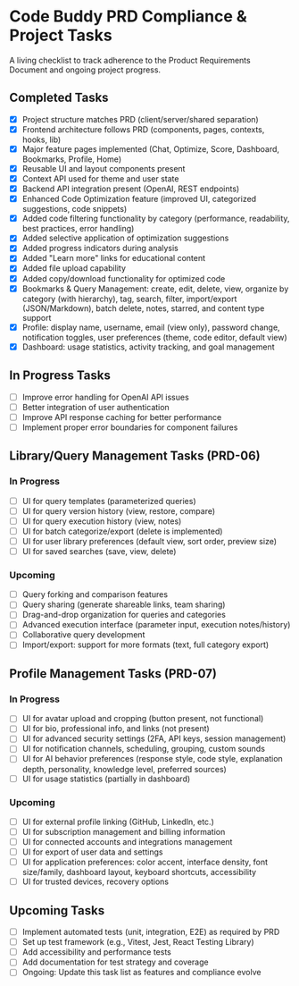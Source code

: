 # Code Buddy PRD Compliance & Project Tasks

A living checklist to track adherence to the Product Requirements Document and ongoing project progress.

## Completed Tasks
- [x] Project structure matches PRD (client/server/shared separation)
- [x] Frontend architecture follows PRD (components, pages, contexts, hooks, lib)
- [x] Major feature pages implemented (Chat, Optimize, Score, Dashboard, Bookmarks, Profile, Home)
- [x] Reusable UI and layout components present
- [x] Context API used for theme and user state
- [x] Backend API integration present (OpenAI, REST endpoints)
- [x] Enhanced Code Optimization feature (improved UI, categorized suggestions, code snippets)
- [x] Added code filtering functionality by category (performance, readability, best practices, error handling)
- [x] Added selective application of optimization suggestions
- [x] Added progress indicators during analysis 
- [x] Added "Learn more" links for educational content
- [x] Added file upload capability
- [x] Added copy/download functionality for optimized code
- [x] Bookmarks & Query Management: create, edit, delete, view, organize by category (with hierarchy), tag, search, filter, import/export (JSON/Markdown), batch delete, notes, starred, and content type support
- [x] Profile: display name, username, email (view only), password change, notification toggles, user preferences (theme, code editor, default view)
- [x] Dashboard: usage statistics, activity tracking, and goal management

## In Progress Tasks
- [ ] Improve error handling for OpenAI API issues
- [ ] Better integration of user authentication
- [ ] Improve API response caching for better performance
- [ ] Implement proper error boundaries for component failures

## Library/Query Management Tasks (PRD-06)
### In Progress
- [ ] UI for query templates (parameterized queries)
- [ ] UI for query version history (view, restore, compare)
- [ ] UI for query execution history (view, notes)
- [ ] UI for batch categorize/export (delete is implemented)
- [ ] UI for user library preferences (default view, sort order, preview size)
- [ ] UI for saved searches (save, view, delete)

### Upcoming
- [ ] Query forking and comparison features
- [ ] Query sharing (generate shareable links, team sharing)
- [ ] Drag-and-drop organization for queries and categories
- [ ] Advanced execution interface (parameter input, execution notes/history)
- [ ] Collaborative query development
- [ ] Import/export: support for more formats (text, full category export)

## Profile Management Tasks (PRD-07)
### In Progress
- [ ] UI for avatar upload and cropping (button present, not functional)
- [ ] UI for bio, professional info, and links (not present)
- [ ] UI for advanced security settings (2FA, API keys, session management)
- [ ] UI for notification channels, scheduling, grouping, custom sounds
- [ ] UI for AI behavior preferences (response style, code style, explanation depth, personality, knowledge level, preferred sources)
- [ ] UI for usage statistics (partially in dashboard)

### Upcoming
- [ ] UI for external profile linking (GitHub, LinkedIn, etc.)
- [ ] UI for subscription management and billing information
- [ ] UI for connected accounts and integrations management
- [ ] UI for export of user data and settings
- [ ] UI for application preferences: color accent, interface density, font size/family, dashboard layout, keyboard shortcuts, accessibility
- [ ] UI for trusted devices, recovery options

## Upcoming Tasks
- [ ] Implement automated tests (unit, integration, E2E) as required by PRD
- [ ] Set up test framework (e.g., Vitest, Jest, React Testing Library)
- [ ] Add accessibility and performance tests
- [ ] Add documentation for test strategy and coverage
- [ ] Ongoing: Update this task list as features and compliance evolve 